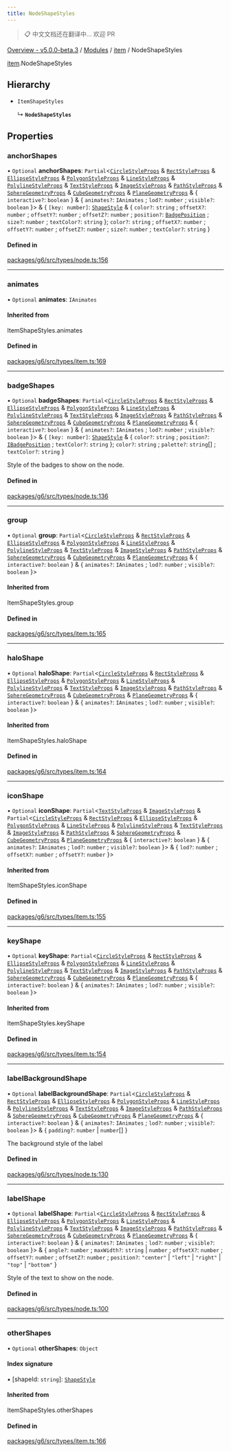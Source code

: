 ```yaml
---
title: NodeShapeStyles
---
```


> 📋 中文文档还在翻译中... 欢迎 PR

[Overview - v5.0.0-beta.3](../../README.zh.md) / [Modules](../../modules.zh.md) / [item](../../modules/item.zh.md) / NodeShapeStyles

[item](../../modules/item.zh.md).NodeShapeStyles

## Hierarchy

- `ItemShapeStyles`

  ↳ **`NodeShapeStyles`**

## Properties

### anchorShapes

• `Optional` **anchorShapes**: `Partial`<[`CircleStyleProps`](CircleStyleProps.zh.md) & [`RectStyleProps`](RectStyleProps.zh.md) & [`EllipseStyleProps`](EllipseStyleProps.zh.md) & [`PolygonStyleProps`](PolygonStyleProps.zh.md) & [`LineStyleProps`](LineStyleProps.zh.md) & [`PolylineStyleProps`](PolylineStyleProps.zh.md) & [`TextStyleProps`](TextStyleProps.zh.md) & [`ImageStyleProps`](ImageStyleProps.zh.md) & [`PathStyleProps`](PathStyleProps.zh.md) & [`SphereGeometryProps`](SphereGeometryProps.zh.md) & [`CubeGeometryProps`](CubeGeometryProps.zh.md) & [`PlaneGeometryProps`](PlaneGeometryProps.zh.md) & { `interactive?`: `boolean` } & { `animates?`: `IAnimates` ; `lod?`: `number` ; `visible?`: `boolean` }\> & { `[key: number]`: [`ShapeStyle`](../../modules/item.zh.md#shapestyle) & { `color?`: `string` ; `offsetX?`: `number` ; `offsetY?`: `number` ; `offsetZ?`: `number` ; `position?`: [`BadgePosition`](../../enums/item/BadgePosition.zh.md) ; `size?`: `number` ; `textColor?`: `string` }; `color?`: `string` ; `offsetX?`: `number` ; `offsetY?`: `number` ; `offsetZ?`: `number` ; `size?`: `number` ; `textColor?`: `string` }

#### Defined in

[packages/g6/src/types/node.ts:156](https://github.com/antvis/G6/blob/61e525e59b/packages/g6/src/types/node.ts#L156)

---

### animates

• `Optional` **animates**: `IAnimates`

#### Inherited from

ItemShapeStyles.animates

#### Defined in

[packages/g6/src/types/item.ts:169](https://github.com/antvis/G6/blob/61e525e59b/packages/g6/src/types/item.ts#L169)

---

### badgeShapes

• `Optional` **badgeShapes**: `Partial`<[`CircleStyleProps`](CircleStyleProps.zh.md) & [`RectStyleProps`](RectStyleProps.zh.md) & [`EllipseStyleProps`](EllipseStyleProps.zh.md) & [`PolygonStyleProps`](PolygonStyleProps.zh.md) & [`LineStyleProps`](LineStyleProps.zh.md) & [`PolylineStyleProps`](PolylineStyleProps.zh.md) & [`TextStyleProps`](TextStyleProps.zh.md) & [`ImageStyleProps`](ImageStyleProps.zh.md) & [`PathStyleProps`](PathStyleProps.zh.md) & [`SphereGeometryProps`](SphereGeometryProps.zh.md) & [`CubeGeometryProps`](CubeGeometryProps.zh.md) & [`PlaneGeometryProps`](PlaneGeometryProps.zh.md) & { `interactive?`: `boolean` } & { `animates?`: `IAnimates` ; `lod?`: `number` ; `visible?`: `boolean` }\> & { `[key: number]`: [`ShapeStyle`](../../modules/item.zh.md#shapestyle) & { `color?`: `string` ; `position?`: [`IBadgePosition`](../../modules/item.zh.md#ibadgeposition) ; `textColor?`: `string` }; `color?`: `string` ; `palette?`: `string`[] ; `textColor?`: `string` }

Style of the badges to show on the node.

#### Defined in

[packages/g6/src/types/node.ts:136](https://github.com/antvis/G6/blob/61e525e59b/packages/g6/src/types/node.ts#L136)

---

### group

• `Optional` **group**: `Partial`<[`CircleStyleProps`](CircleStyleProps.zh.md) & [`RectStyleProps`](RectStyleProps.zh.md) & [`EllipseStyleProps`](EllipseStyleProps.zh.md) & [`PolygonStyleProps`](PolygonStyleProps.zh.md) & [`LineStyleProps`](LineStyleProps.zh.md) & [`PolylineStyleProps`](PolylineStyleProps.zh.md) & [`TextStyleProps`](TextStyleProps.zh.md) & [`ImageStyleProps`](ImageStyleProps.zh.md) & [`PathStyleProps`](PathStyleProps.zh.md) & [`SphereGeometryProps`](SphereGeometryProps.zh.md) & [`CubeGeometryProps`](CubeGeometryProps.zh.md) & [`PlaneGeometryProps`](PlaneGeometryProps.zh.md) & { `interactive?`: `boolean` } & { `animates?`: `IAnimates` ; `lod?`: `number` ; `visible?`: `boolean` }\>

#### Inherited from

ItemShapeStyles.group

#### Defined in

[packages/g6/src/types/item.ts:165](https://github.com/antvis/G6/blob/61e525e59b/packages/g6/src/types/item.ts#L165)

---

### haloShape

• `Optional` **haloShape**: `Partial`<[`CircleStyleProps`](CircleStyleProps.zh.md) & [`RectStyleProps`](RectStyleProps.zh.md) & [`EllipseStyleProps`](EllipseStyleProps.zh.md) & [`PolygonStyleProps`](PolygonStyleProps.zh.md) & [`LineStyleProps`](LineStyleProps.zh.md) & [`PolylineStyleProps`](PolylineStyleProps.zh.md) & [`TextStyleProps`](TextStyleProps.zh.md) & [`ImageStyleProps`](ImageStyleProps.zh.md) & [`PathStyleProps`](PathStyleProps.zh.md) & [`SphereGeometryProps`](SphereGeometryProps.zh.md) & [`CubeGeometryProps`](CubeGeometryProps.zh.md) & [`PlaneGeometryProps`](PlaneGeometryProps.zh.md) & { `interactive?`: `boolean` } & { `animates?`: `IAnimates` ; `lod?`: `number` ; `visible?`: `boolean` }\>

#### Inherited from

ItemShapeStyles.haloShape

#### Defined in

[packages/g6/src/types/item.ts:164](https://github.com/antvis/G6/blob/61e525e59b/packages/g6/src/types/item.ts#L164)

---

### iconShape

• `Optional` **iconShape**: `Partial`<[`TextStyleProps`](TextStyleProps.zh.md) & [`ImageStyleProps`](ImageStyleProps.zh.md) & `Partial`<[`CircleStyleProps`](CircleStyleProps.zh.md) & [`RectStyleProps`](RectStyleProps.zh.md) & [`EllipseStyleProps`](EllipseStyleProps.zh.md) & [`PolygonStyleProps`](PolygonStyleProps.zh.md) & [`LineStyleProps`](LineStyleProps.zh.md) & [`PolylineStyleProps`](PolylineStyleProps.zh.md) & [`TextStyleProps`](TextStyleProps.zh.md) & [`ImageStyleProps`](ImageStyleProps.zh.md) & [`PathStyleProps`](PathStyleProps.zh.md) & [`SphereGeometryProps`](SphereGeometryProps.zh.md) & [`CubeGeometryProps`](CubeGeometryProps.zh.md) & [`PlaneGeometryProps`](PlaneGeometryProps.zh.md) & { `interactive?`: `boolean` } & { `animates?`: `IAnimates` ; `lod?`: `number` ; `visible?`: `boolean` }\> & { `lod?`: `number` ; `offsetX?`: `number` ; `offsetY?`: `number` }\>

#### Inherited from

ItemShapeStyles.iconShape

#### Defined in

[packages/g6/src/types/item.ts:155](https://github.com/antvis/G6/blob/61e525e59b/packages/g6/src/types/item.ts#L155)

---

### keyShape

• `Optional` **keyShape**: `Partial`<[`CircleStyleProps`](CircleStyleProps.zh.md) & [`RectStyleProps`](RectStyleProps.zh.md) & [`EllipseStyleProps`](EllipseStyleProps.zh.md) & [`PolygonStyleProps`](PolygonStyleProps.zh.md) & [`LineStyleProps`](LineStyleProps.zh.md) & [`PolylineStyleProps`](PolylineStyleProps.zh.md) & [`TextStyleProps`](TextStyleProps.zh.md) & [`ImageStyleProps`](ImageStyleProps.zh.md) & [`PathStyleProps`](PathStyleProps.zh.md) & [`SphereGeometryProps`](SphereGeometryProps.zh.md) & [`CubeGeometryProps`](CubeGeometryProps.zh.md) & [`PlaneGeometryProps`](PlaneGeometryProps.zh.md) & { `interactive?`: `boolean` } & { `animates?`: `IAnimates` ; `lod?`: `number` ; `visible?`: `boolean` }\>

#### Inherited from

ItemShapeStyles.keyShape

#### Defined in

[packages/g6/src/types/item.ts:154](https://github.com/antvis/G6/blob/61e525e59b/packages/g6/src/types/item.ts#L154)

---

### labelBackgroundShape

• `Optional` **labelBackgroundShape**: `Partial`<[`CircleStyleProps`](CircleStyleProps.zh.md) & [`RectStyleProps`](RectStyleProps.zh.md) & [`EllipseStyleProps`](EllipseStyleProps.zh.md) & [`PolygonStyleProps`](PolygonStyleProps.zh.md) & [`LineStyleProps`](LineStyleProps.zh.md) & [`PolylineStyleProps`](PolylineStyleProps.zh.md) & [`TextStyleProps`](TextStyleProps.zh.md) & [`ImageStyleProps`](ImageStyleProps.zh.md) & [`PathStyleProps`](PathStyleProps.zh.md) & [`SphereGeometryProps`](SphereGeometryProps.zh.md) & [`CubeGeometryProps`](CubeGeometryProps.zh.md) & [`PlaneGeometryProps`](PlaneGeometryProps.zh.md) & { `interactive?`: `boolean` } & { `animates?`: `IAnimates` ; `lod?`: `number` ; `visible?`: `boolean` }\> & { `padding?`: `number` \| `number`[] }

The background style of the label

#### Defined in

[packages/g6/src/types/node.ts:130](https://github.com/antvis/G6/blob/61e525e59b/packages/g6/src/types/node.ts#L130)

---

### labelShape

• `Optional` **labelShape**: `Partial`<[`CircleStyleProps`](CircleStyleProps.zh.md) & [`RectStyleProps`](RectStyleProps.zh.md) & [`EllipseStyleProps`](EllipseStyleProps.zh.md) & [`PolygonStyleProps`](PolygonStyleProps.zh.md) & [`LineStyleProps`](LineStyleProps.zh.md) & [`PolylineStyleProps`](PolylineStyleProps.zh.md) & [`TextStyleProps`](TextStyleProps.zh.md) & [`ImageStyleProps`](ImageStyleProps.zh.md) & [`PathStyleProps`](PathStyleProps.zh.md) & [`SphereGeometryProps`](SphereGeometryProps.zh.md) & [`CubeGeometryProps`](CubeGeometryProps.zh.md) & [`PlaneGeometryProps`](PlaneGeometryProps.zh.md) & { `interactive?`: `boolean` } & { `animates?`: `IAnimates` ; `lod?`: `number` ; `visible?`: `boolean` }\> & { `angle?`: `number` ; `maxWidth?`: `string` \| `number` ; `offsetX?`: `number` ; `offsetY?`: `number` ; `offsetZ?`: `number` ; `position?`: `"center"` \| `"left"` \| `"right"` \| `"top"` \| `"bottom"` }

Style of the text to show on the node.

#### Defined in

[packages/g6/src/types/node.ts:100](https://github.com/antvis/G6/blob/61e525e59b/packages/g6/src/types/node.ts#L100)

---

### otherShapes

• `Optional` **otherShapes**: `Object`

#### Index signature

▪ [shapeId: `string`]: [`ShapeStyle`](../../modules/item.zh.md#shapestyle)

#### Inherited from

ItemShapeStyles.otherShapes

#### Defined in

[packages/g6/src/types/item.ts:166](https://github.com/antvis/G6/blob/61e525e59b/packages/g6/src/types/item.ts#L166)
